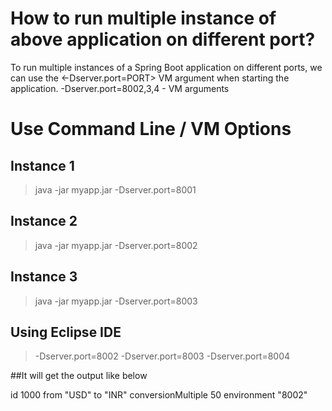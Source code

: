 # How to run multiple instance of above application on different port?
>
To run multiple instances of a Spring Boot application on different ports, we can use the 
	<-Dserver.port=PORT> VM argument when starting the application.
-Dserver.port=8002,3,4 - VM arguments

# Use Command Line / VM Options
## Instance 1
> java -jar myapp.jar -Dserver.port=8001

## Instance 2
> java -jar myapp.jar -Dserver.port=8002

## Instance 3
> java -jar myapp.jar -Dserver.port=8003


## Using Eclipse IDE
>	-Dserver.port=8002
	-Dserver.port=8003
	-Dserver.port=8004

##It will get the output like below
>
id	1000
from	"USD"
to	"INR"
conversionMultiple	50
environment	"8002"













